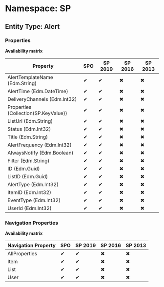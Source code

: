 # Namespace: SP
## Entity Type: Alert

### Properties

**Availability matrix**

Property | SPO | SP 2019 | SP 2016 | SP 2013
----------|-----|---------|---------|--------
AlertTemplateName (Edm.String) | ✔ | ✔ | ✖ | ✖
AlertTime (Edm.DateTime) | ✔ | ✔ | ✖ | ✖
DeliveryChannels (Edm.Int32) | ✔ | ✔ | ✖ | ✖
Properties (Collection(SP.KeyValue)) | ✔ | ✔ | ✖ | ✖
ListUrl (Edm.String) | ✔ | ✔ | ✖ | ✖
Status (Edm.Int32) | ✔ | ✔ | ✖ | ✖
Title (Edm.String) | ✔ | ✔ | ✖ | ✖
AlertFrequency (Edm.Int32) | ✔ | ✔ | ✖ | ✖
AlwaysNotify (Edm.Boolean) | ✔ | ✔ | ✖ | ✖
Filter (Edm.String) | ✔ | ✔ | ✖ | ✖
ID (Edm.Guid) | ✔ | ✔ | ✖ | ✖
ListID (Edm.Guid) | ✔ | ✔ | ✖ | ✖
AlertType (Edm.Int32) | ✔ | ✔ | ✖ | ✖
ItemID (Edm.Int32) | ✔ | ✔ | ✖ | ✖
EventType (Edm.Int32) | ✔ | ✔ | ✖ | ✖
UserId (Edm.Int32) | ✔ | ✔ | ✖ | ✖

### Navigation Properties

**Availability matrix**

Navigation Property | SPO | SP 2019 | SP 2016 | SP 2013
----------|-----|---------|---------|--------
AllProperties | ✔ | ✔ | ✖ | ✖
Item | ✔ | ✔ | ✖ | ✖
List | ✔ | ✔ | ✖ | ✖
User | ✔ | ✔ | ✖ | ✖

